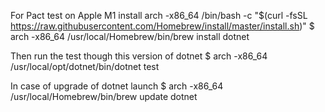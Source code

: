 For Pact test on Apple M1 install
arch -x86_64 /bin/bash -c "$(curl -fsSL https://raw.githubusercontent.com/Homebrew/install/master/install.sh)"
$ arch -x86_64 /usr/local/Homebrew/bin/brew install dotnet

Then run the test though this version of dotnet
$ arch -x86_64 /usr/local/opt/dotnet/bin/dotnet test

In case of upgrade of dotnet launch
$ arch -x86_64 /usr/local/Homebrew/bin/brew update dotnet

